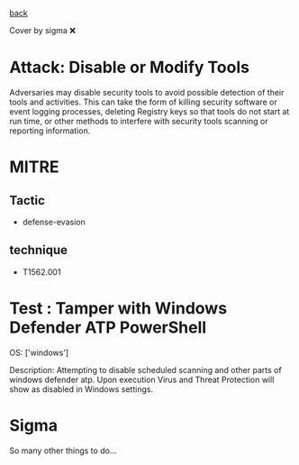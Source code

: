 [back](../index.md)

Cover by sigma :x: 

# Attack: Disable or Modify Tools

 Adversaries may disable security tools to avoid possible detection of their tools and activities. This can take the form of killing security software or event logging processes, deleting Registry keys so that tools do not start at run time, or other methods to interfere with security tools scanning or reporting information.

# MITRE
## Tactic
  - defense-evasion

## technique
  - T1562.001

# Test : Tamper with Windows Defender ATP PowerShell

OS: ['windows']

Description: Attempting to disable scheduled scanning and other parts of windows defender atp. Upon execution Virus and Threat Protection will show as disabled
in Windows settings.


# Sigma

 So many other things to do...